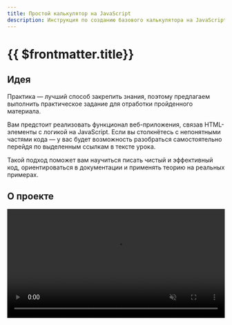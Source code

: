 ```yaml
---
title: Простой калькулятор на JavaScript
description: Инструкция по созданию базового калькулятора на JavaScript 
---
```


# {{ $frontmatter.title}}

## Идея

Практика — лучший способ закрепить знания, поэтому предлагаем выполнить практическое задание для отработки пройденного материала.

Вам предстоит реализовать функционал веб-приложения, связав HTML-элементы с логикой на JavaScript. Если вы столкнётесь с непонятными частями кода — у вас будет возможность разобраться самостоятельно перейдя по выделенным ссылкам в тексте урока.

Такой подход поможет вам научиться писать чистый и эффективный код, ориентироваться в документации и применять теорию на реальных примерах.

## О проекте

<video playsinline autoplay muted loop width="100%" src="/assets/js/practice/calculator.mp4" type="video/mp4" />

Вы создадите базовый калькулятор, который умеет выполнять четыре арифметических действия: сложение, вычитание, умножение и деление + кнопка сброса (CE). Калькулятор будет работать в браузере без использования сторонних библиотек.

## Необходимые знания

- Базовые понятия HTML и CSS
- Переменные в JavaScript
- Условия if
- Циклы while
- Работа с DOM: поиск элементов, изменение текста и стилей
- События: «клик»

> Ссылки на необходимые знания можно найти в разделе «Документация» внизу страницы.

## Структура

- index.html
- style.css
- script.js

## Вёрстка

Создайте HTML- и CSS-файлы у себя на компьютере и скопируйте вёрстку проекта:

::: code-group

```html [index.html]
<!DOCTYPE html>
<html lang="ru">
  <head>
    <meta charset="UTF-8" />
    <meta name="viewport" content="width=device-width, initial-scale=1.0" />
    <title>Простой калькулятор</title>
    <link
      rel="stylesheet"
      href="https://meyerweb.com/eric/tools/css/reset/reset.css"
    />
    <link rel="stylesheet" href="style.css" />
  </head>

  <body>
    <main class="calculator">
      <div class="calculator__display">
        <p class="calculator__input">0</p>
      </div>

      <div class="calculator__buttons">
        <button class="calculator__button calculator__button--number">7</button>
        <button class="calculator__button calculator__button--number">8</button>
        <button class="calculator__button calculator__button--number">9</button>
        <button class="calculator__button calculator__button--symbol">×</button>

        <button class="calculator__button calculator__button--number">4</button>
        <button class="calculator__button calculator__button--number">5</button>
        <button class="calculator__button calculator__button--number">6</button>
        <button class="calculator__button calculator__button--symbol">/</button>

        <button class="calculator__button calculator__button--number">1</button>
        <button class="calculator__button calculator__button--number">2</button>
        <button class="calculator__button calculator__button--number">3</button>
        <button class="calculator__button calculator__button--symbol">−</button>

        <button class="calculator__button calculator__button--equally">
          =
        </button>
        <button class="calculator__button calculator__button--number">0</button>
        <button class="calculator__button calculator__button--action">
          CE
        </button>
        <button class="calculator__button calculator__button--symbol">+</button>
      </div>
    </main>

    <script src="script.js"></script>
  </body>
</html>
```

```css [style.css]
body {
  display: flex;
  flex-direction: column;
  align-items: center;
  justify-content: center;
  height: 100vh;
  background: #686868;
}

.calculator {
  border-radius: 4px;
  padding: 8px;
  box-shadow: 0 4px 12px 0 rgba(0, 0, 0, 0.25);
  background: #202020;
}

.calculator__display {
  padding: 10px;
}

.calculator__input {
  max-width: 300px;
  direction: rtl;
  text-overflow: ellipsis;
  white-space: nowrap;
  overflow: hidden;
  font-size: 48px;
  text-align: right;
  font-family: Arial, Helvetica, sans-serif;
  font-weight: 700;
  color: #ffffff;
}

.calculator__buttons {
  display: flex;
  flex-wrap: wrap;
  width: calc(4 * 78px + 3 * 4px);
  gap: 4px;
}

.calculator__button {
  width: 78px;
  height: 48px;
  padding: 10px;
  border-radius: 4px;
  border: 0;

  font-size: 18px;
  text-align: center;
  font-family: Arial, Helvetica, sans-serif;
  font-weight: 400;
  color: #ffffff;
  transition: background-color 0.15s ease-in-out;
  cursor: pointer;
}

.calculator__button:focus-visible {
  outline: 2px solid #ffb680;
  outline-offset: 2px;
}

.calculator__button--number {
  background-color: #3b3b3b;
}

.calculator__button--number:hover {
  background-color: #323232;
}

.calculator__button--number:active {
  background-color: #262626;
}

.calculator__button--symbol,
.calculator__button--action {
  background-color: #323232;
}

.calculator__button--symbol:hover,
.calculator__button--action:hover {
  background-color: #262626;
}

.calculator__button--symbol:active,
.calculator__button--action:active {
  background-color: #1a1a1a;
}

.calculator__button--equally {
  color: #473324;
  background-color: #ffb680;
}

.calculator__button--equally:hover {
  background-color: #f2a66f;
}

.calculator__button--equally:active {
  background-color: #e09661;
}
```

:::

## Инструкция

### Шаг 1: Подключитесь к элементам на странице

Откройте файл `script.js`.  
Сначала вам нужно получить доступ к экрану калькулятора и ко всем кнопкам.

- [Создайте переменную](#документация) `inputDisplay`, которая будет хранить ссылку на экран калькулятора. Используйте метод [document.querySelector()](#документация) и передайте класс `.calculator__input`.
- Создайте переменную `buttons`, которая получает все кнопки с классом `.calculator__button` через метод [document.querySelectorAll()](#документация).

Теперь у вас есть доступ к экрану и ко всем кнопкам.

<details>
<summary>Показать код</summary>

```javascript
let inputDisplay = document.querySelector(".calculator__input");
let buttons = document.querySelectorAll(".calculator__button");
```

</details>

### Шаг 2: Подготовьте переменные для работы калькулятора

Далее вы будете хранить в памяти текущее число `current`, предыдущее число `previous`, оператор `operator` и результат `result`.

Создайте их:

- `current` — для хранения числа, которое пользователь набирает сейчас.
- `previous` — для хранения первого числа до нажатия оператора.
- `operator` — для хранения знака операции (+, −, ×, ÷).
- `result` — для результата вычисления.
- `i` — для счётчика в цикле.

Присвойте им начальные значения:

```javascript
let current = "";
let previous = "";
let operator = "";
let result = 0;
let i = 0;
```

### Шаг 3: Добавьте обработчики событий на каждую кнопку

Теперь вы пройдётесь по каждой кнопке и свяжете её с функцией, которая будет реагировать на клик.

Используйте [цикл while](#документация):

- Начните с `i = 0`
- Пока `i` меньше количества кнопок (`buttons.length`)
- Каждому элементу `buttons[i]` присвойте [функцию onclick](#документация)

Пока не беспокойтесь о содержании этой функции, просто задайте её:

```javascript
buttons[i].onclick = function () {
  // Здесь будет логика
};
```

<details>
<summary>Показать код</summary>

```javascript
while (i < buttons.length) {
  buttons[i].onclick = function () {
    // Логика будет здесь
  };
  i = i + 1;
}
```

</details>

### Шаг 4: Получите значение кнопки

Внутри функции `onclick` создайте переменную `value`, которая будет хранить текст кнопки. Для этого используйте [this.innerText](#документация).

Теперь у вас есть доступ к символу, который нажал пользователь.

<details>
<summary>Показать код</summary>

```javascript
let value = this.innerText;
```

</details>

### Шаг 5: Реализуйте логику для цифр

[Если](#документация) нажатая кнопка — цифра (от "0" до "9"), то:

- Добавьте эту цифру к строке `current`
- Обновите отображение на экране калькулятора, установив `innerText` равным `current`

<details>
<summary>Показать код</summary>

```javascript
if (value >= "0" && value <= "9") {
  current = current + value;
  inputDisplay.innerText = current;
}
```

</details>

### Шаг 6: Реализуйте логику для операторов

Если нажатый символ — один из операторов (`+`, `−`, `×`, `/`), то:

- Проверьте, введено ли уже первое число (`current` не пустое)
- Если да, сохраните его в `previous`, очистите `current` и запомните оператор в переменной `operator`

<details>
<summary>Показать код</summary>

```javascript
if (value === "+" || value === "−" || value === "×" || value === "/") {
  if (current !== "") {
    previous = current;
    current = "";
    operator = value;
  }
}
```

</details>

### Шаг 7: Реализуйте логику кнопки равно

Если нажата кнопка `=`, то:

- Проверьте, есть ли оба числа (`previous` и `current`) и оператор
- Преобразуйте строки в числа с помощью `parseFloat()`
- Выполните нужное действие в зависимости от оператора
- Сохраните результат и покажите его на экране
- Обновите переменные: `current` станет результатом, а `previous` и `operator` очистятся

Не забудьте проверку деления на ноль!

<details>
<summary>Показать код</summary>

```javascript
if (value === "=") {
  if (previous !== "" && current !== "") {
    let a = parseFloat(previous);
    let b = parseFloat(current);

    if (operator === "+") {
      result = a + b;
    }
    if (operator === "−") {
      result = a - b;
    }
    if (operator === "×") {
      result = a * b;
    }
    if (operator === "/") {
      if (b !== 0) {
        result = a / b;
      } else {
        result = "Ошибка";
      }
    }

    inputDisplay.innerText = result;
    current = "" + result;
    previous = "";
    operator = "";
  }
}
```

</details>

### Шаг 8: Реализуйте логику кнопки CE

Если нажата кнопка `CE`, то:

- Очистите все переменные (`current`, `previous`, `operator`, `result`)
- Верните экран калькулятора к значению `'0'`

<details>
<summary>Показать код</summary>

```javascript
if (value === "CE") {
  current = "";
  previous = "";
  operator = "";
  result = 0;
  inputDisplay.innerText = "0";
}
```

</details>

### Шаг 9: Завершите цикл

После всех действий в теле цикла увеличьте счётчик `i` на 1 (`i = i + 1;`). Это важно, чтобы цикл завершился.

<details>
<summary>Показать полный рабочий код</summary>

```javascript
let inputDisplay = document.querySelector(".calculator__input");
let buttons = document.querySelectorAll(".calculator__button");

let current = "";
let previous = "";
let operator = "";
let result = 0;

let i = 0;
while (i < buttons.length) {
  buttons[i].onclick = function () {
    let value = this.innerText;

    // Если нажата цифра
    if (value >= "0" && value <= "9") {
      current = current + value;
      inputDisplay.innerText = current;
    }

    // Если нажат оператор
    if (value === "+" || value === "−" || value === "×" || value === "/") {
      if (current !== "") {
        previous = current;
        current = "";
        operator = value;
      }
    }

    // Если нажато равно
    if (value === "=") {
      if (previous !== "" && current !== "") {
        let a = parseFloat(previous);
        let b = parseFloat(current);

        if (operator === "+") {
          result = a + b;
        }
        if (operator === "−") {
          result = a - b;
        }
        if (operator === "×") {
          result = a * b;
        }
        if (operator === "/") {
          if (b !== 0) {
            result = a / b;
          } else {
            result = "Ошибка";
          }
        }

        inputDisplay.innerText = result;
        current = "" + result;
        previous = "";
        operator = "";
      }
    }

    // Если нажато CE
    if (value === "CE") {
      current = "";
      previous = "";
      operator = "";
      result = 0;
      inputDisplay.innerText = "0";
    }
  };
  i = i + 1;
}
```

</details>

## Результат

Когда вы выполните все шаги правильно, у вас будет работающий калькулятор, который:

- Отображает вводимые цифры
- Выполняет арифметические операции
- Корректно обрабатывает ошибки (например, деление на ноль)
- Сбрасывает данные при нажатии на CE

## Документация

::: info Ссылки на руководства и онлайн-учебники

[Переменные](https://learn.javascript.ru/variables) `Javascript.ru`

[document.querySelector() и document.querySelectorAll()](https://learnjs.ru/lessons/queryselector/)   `LearnJS`

[while](https://doka.guide/js/while/) `Дока`

[Событие onclick в JS на примерах](https://htmlacademy.ru/blog/js/onclick) `Доктайп`

[this: контекст выполнения функций](https://doka.guide/js/function-context/) `Дока`

[Условное ветвление: if, '?'](https://learn.javascript.ru/ifelse) `Javascript.ru`

[Базовые операторы, математика](https://learn.javascript.ru/operators) `Javascript.ru`

[parseFloat()](https://doka.guide/js/parsefloat/) `Дока`
:::
